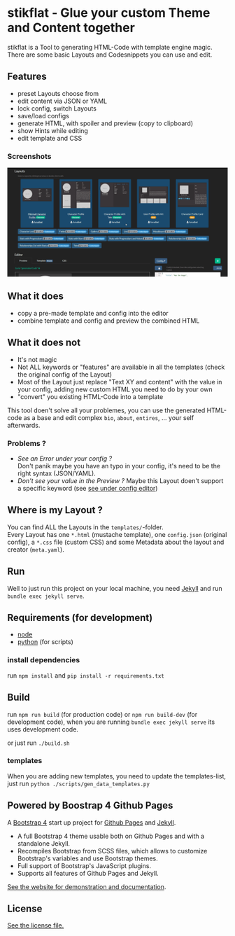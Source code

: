 # stikflat - Glue your custom Theme and Content together

stikflat is a Tool to generating HTML-Code with template engine magic.  
There are some basic Layouts and Codesnippets you can use and edit.  

## Features

 - preset Layouts choose from
 - edit content via JSON or YAML
 - lock config, switch Layouts
 - save/load configs
 - generate HTML, with spoiler and preview (copy to clipboard)
 - show Hints while editing
 - edit template and CSS


### Screenshots

![Generate](/screenshots/generate.gif)


## What it does

 - copy a pre-made template and config into the editor
 - combine template and config and preview the combined HTML

## What it does not

 - It's not magic
 - Not ALL keywords or "features" are available in all the templates (check the original config of the Layout)
 - Most of the Layout just replace "Text XY and content" with the value in your config, adding new custom HTML you need to do by your own
 - "convert" you existing HTML-Code into a template

This tool doen't solve all your problemes, you can use the generated HTML-code as a base and edit complex `bio`, `about`, `entires`, ... your self afterwards.

### Problems ?

 - _See an Error under your config ?_  
Don't panik maybe you have an typo in your config, it's need to be the right syntax (JSON/YAML).
 - _Don't see your value in the Preview ?_
Maybe this Layout doen't support a specific keyword (see [see under config editor](/screenshots/config_help.png))


## Where is my Layout ?

You can find ALL the Layouts in the `templates/`-folder.  
Every Layout has one `*.html` (mustache template), one `config.json` (original config), a `*.css` file (custom CSS) and some Metadata about the layout and creator (`meta.yaml`).


## Run

Well to just run this project on your local machine, you need [Jekyll](https://jekyllrb.com/) and run `bundle exec jekyll serve`.  


## Requirements (for development)

 - [node](https://www.npmjs.com/get-npm)
 - [python](https://www.python.org/) (for scripts)

### install dependencies

run `npm install` and `pip install -r requirements.txt`


## Build

run `npm run build` (for production code) or `npm run build-dev` (for development code), when you are running `bundle exec jekyll serve` its uses development code.  

or just run `./build.sh`

### templates

When you are adding new templates, you need to update the templates-list, just run `python ./scripts/gen_data_templates.py`




## Powered by Boostrap 4 Github Pages

A [Bootstrap 4](https://getbootstrap.com/) start up project for [Github Pages](https://pages.github.com/) and [Jekyll](https://jekyllrb.com/).

* A full Bootstrap 4 theme usable both on Github Pages and with a standalone Jekyll.
* Recompiles Bootstrap from SCSS files, which allows to customize Bootstrap's variables and use Bootstrap themes.
* Full support of Bootstrap's JavaScript plugins.
* Supports all features of Github Pages and Jekyll.

[See the website for demonstration and documentation](https://nicolas-van.github.io/bootstrap-4-github-pages/).

## License

[See the license file.](./LICENSE.md)
